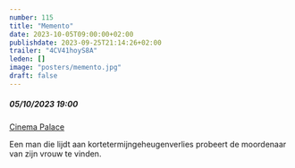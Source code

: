 ```yaml
---
number: 115
title: "Memento"
date: 2023-10-05T09:00:00+02:00
publishdate: 2023-09-25T21:14:26+02:00
trailer: "4CV41hoyS8A"
leden: []
image: "posters/memento.jpg"
draft: false
---
```


##### 05/10/2023 19:00

[Cinema Palace](https://cinema-palace.be/nl/evenementen/club-35-memento)

Een man die lijdt aan kortetermijngeheugenverlies probeert de moordenaar
van zijn vrouw te vinden.
<!--more-->
